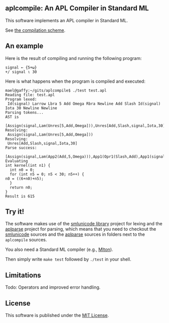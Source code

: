## aplcompile: An APL Compiler in Standard ML

This software implements an APL compiler in Standard ML. 

See [the compilation scheme](aplcompile/blob/master/comp.md).

## An example

Here is the result of compiling and running the following program:

```apl
signal ← {5+⍵}
+/ signal ⍳ 30
```

Here is what happens when the program is compiled and executed:

    mael@gaffy:~/gits/aplcompile$ ./test test.apl 
    Reading file: test.apl
    Program lexed:
     Id(signal) Larrow Lbra 5 Add Omega Rbra Newline Add Slash Id(signal) Iota 30 Newline Newline
    Parsing tokens...
    AST is
     [Assign(signal,Lam(Unres[5,Add,Omega])),Unres[Add,Slash,signal,Iota,30]]
    Resolving:
     Assign(signal,Lam(Unres[5,Add,Omega]))
    Resolving:
     Unres[Add,Slash,signal,Iota,30]
    Parse success:
     [Assign(signal,Lam(App2(Add,5,Omega))),App1(Opr1(Slash,Add),App1(signal,App1(Iota,30)))]
    Evaluating
    int kernel(int n1) {
      int n0 = 0;
      for (int n5 = 0; n5 < 30; n5++) {
	n0 = ((6+n0)+n5);
      }
      return n0;
    }
    Result is 615

## Try it!

The software makes use of the [smlunicode
library](https://github.com/melsman/smlunicode) project for lexing and
the [aplparse](https://github.com/melsman/aplparse) project for
parsing, which means that you need to checkout the
[smlunicode](https://github.com/melsman/smlunicode) sources and the
[aplparse](https://github.com/melsman/aplparse) sources in folders
next to the `aplcompile` sources.

You also need a Standard ML compiler (e.g., [Mlton](http://www.mlton.org/)).

Then simply write `make test` followed by `./test` in your shell.

## Limitations

Todo: Operators and improved error handling.

## License

This software is published under the [MIT License](MIT_LICENSE.md).
